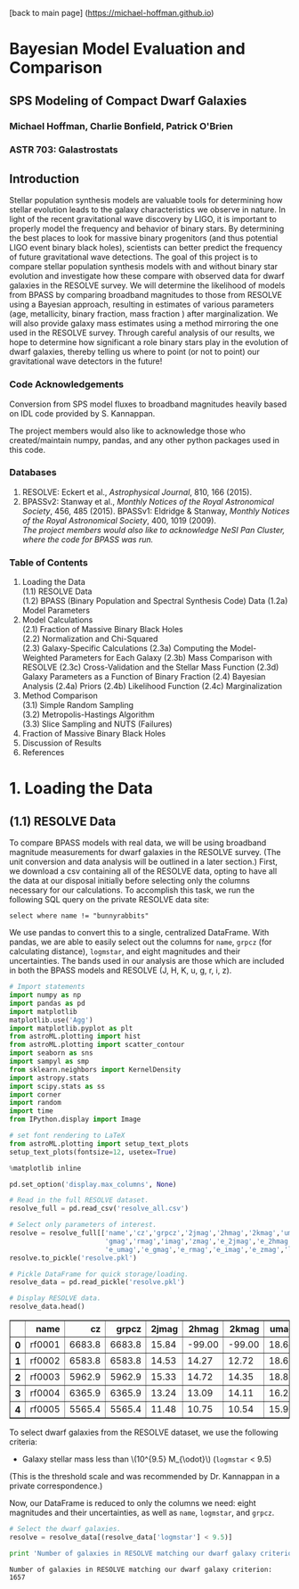 <script src="https://cdn.mathjax.org/mathjax/latest/MathJax.js?config=TeX-AMS-MML_HTMLorMML" type="text/javascript"></script>
[back to main page] (https://michael-hoffman.github.io)
# Bayesian Model Evaluation and Comparison
## SPS Modeling of Compact Dwarf Galaxies

### Michael Hoffman, Charlie Bonfield, Patrick O'Brien

### ASTR 703: Galastrostats

## Introduction

Stellar population synthesis models are valuable tools for determining how
stellar evolution leads to the galaxy characteristics we observe in nature.  In
light of the recent gravitational wave discovery by LIGO, it is important to
properly model the frequency and behavior of binary stars.  By determining the
best places to look for massive binary progenitors (and thus potential LIGO
event binary black holes), scientists can better predict the frequency of future
gravitational wave detections.  The goal of this project is to compare stellar
population synthesis models with and without binary star evolution and
investigate how these compare with observed data for dwarf galaxies in the
RESOLVE survey.  We will determine the likelihood of models from BPASS by
comparing broadband magnitudes to those from RESOLVE using a Bayesian approach,
resulting in estimates of various parameters (age, metallicity, binary fraction, mass fraction ) after marginalization. We will also provide galaxy mass estimates
using a method mirroring the one used in the RESOLVE survey. Through careful
analysis of our results, we hope to determine how significant a role binary
stars play in the evolution of dwarf galaxies, thereby telling us where to point
(or not to point) our gravitational wave detectors in the future!

### Code Acknowledgements
Conversion from SPS model fluxes to broadband magnitudes heavily based on IDL
code provided by S. Kannappan.

The project members would also like to acknowledge those who created/maintain
numpy, pandas, and any other python packages used in this code.

### Databases
1. RESOLVE: Eckert et al., *Astrophysical Journal*, 810, 166 (2015).
2. BPASSv2: Stanway et al., *Monthly Notices of the Royal Astronomical Society*,
456, 485 (2015).
   BPASSv1: Eldridge & Stanway, *Monthly Notices of the Royal Astronomical
Society*, 400, 1019 (2009).  
   *The project members would also like to acknowledge NeSI Pan Cluster, where
the code for BPASS was run.*


### Table of Contents
1. Loading the Data  
   (1.1) RESOLVE Data  
   (1.2) BPASS (Binary Population and Spectral Synthesis Code) Data
       (1.2a) Model Parameters
2. Model Calculations  
   (2.1) Fraction of Massive Binary Black Holes  
   (2.2) Normalization and Chi-Squared  
   (2.3) Galaxy-Specific Calculations
       (2.3a) Computing the Model-Weighted Parameters for Each Galaxy
       (2.3b) Mass Comparison with RESOLVE
       (2.3c) Cross-Validation and the Stellar Mass Function
       (2.3d) Galaxy Parameters as a Function of Binary Fraction
   (2.4) Bayesian Analysis
       (2.4a) Priors
       (2.4b) Likelihood Function
       (2.4c) Marginalization
3. Method Comparison  
   (3.1) Simple Random Sampling  
   (3.2) Metropolis-Hastings Algorithm  
   (3.3) Slice Sampling and NUTS (Failures)  
4. Fraction of Massive Binary Black Holes  
5. Discussion of Results  
6. References

# 1. Loading the Data

## (1.1) RESOLVE Data

To compare BPASS models with real data, we will be using broadband magnitude
measurements for dwarf galaxies in the RESOLVE survey. (The unit conversion and
data analysis will be outlined in a later section.) First, we download a csv
containing all of the RESOLVE data, opting to have all the data at our disposal
initially before selecting only the columns necessary for our calculations. To
accomplish this task, we run the following SQL query on the private RESOLVE data
site:

```select where name != "bunnyrabbits"```

We use pandas to convert this to a single, centralized DataFrame.  With pandas,
we are able to easily select out the columns for `name`, `grpcz` (for
calculating distance), `logmstar`, and eight magnitudes and their uncertainties.
The bands used in our analysis are those which are included in both the BPASS
models and RESOLVE (J, H, K, u, g, r, i, z).

```python
# Import statements 
import numpy as np
import pandas as pd
import matplotlib
matplotlib.use('Agg')
import matplotlib.pyplot as plt
from astroML.plotting import hist
from astroML.plotting import scatter_contour
import seaborn as sns
import sampyl as smp
from sklearn.neighbors import KernelDensity
import astropy.stats
import scipy.stats as ss
import corner
import random
import time
from IPython.display import Image

# set font rendering to LaTeX 
from astroML.plotting import setup_text_plots
setup_text_plots(fontsize=12, usetex=True)

%matplotlib inline

pd.set_option('display.max_columns', None)

# Read in the full RESOLVE dataset. 
resolve_full = pd.read_csv('resolve_all.csv')

# Select only parameters of interest.
resolve = resolve_full[['name','cz','grpcz','2jmag','2hmag','2kmag','umag',
                        'gmag','rmag','imag','zmag','e_2jmag','e_2hmag','e_2kmag',
                        'e_umag','e_gmag','e_rmag','e_imag','e_zmag','logmstar']]
resolve.to_pickle('resolve.pkl')

# Pickle DataFrame for quick storage/loading.
resolve_data = pd.read_pickle('resolve.pkl')

# Display RESOLVE data. 
resolve_data.head()
```
<div>
<table border="1" class="dataframe">
  <thead>
    <tr style="text-align: right;">
      <th></th>
      <th>name</th>
      <th>cz</th>
      <th>grpcz</th>
      <th>2jmag</th>
      <th>2hmag</th>
      <th>2kmag</th>
      <th>umag</th>
      <th>gmag</th>
      <th>rmag</th>
      <th>imag</th>
      <th>zmag</th>
      <th>e_2jmag</th>
      <th>e_2hmag</th>
      <th>e_2kmag</th>
      <th>e_umag</th>
      <th>e_gmag</th>
      <th>e_rmag</th>
      <th>e_imag</th>
      <th>e_zmag</th>
      <th>logmstar</th>
    </tr>
  </thead>
  <tbody>
    <tr>
      <th>0</th>
      <td>rf0001</td>
      <td>6683.8</td>
      <td>6683.8</td>
      <td>15.84</td>
      <td>-99.00</td>
      <td>-99.00</td>
      <td>18.64</td>
      <td>17.69</td>
      <td>17.32</td>
      <td>17.15</td>
      <td>17.05</td>
      <td>0.24</td>
      <td>-99.00</td>
      <td>-99.00</td>
      <td>0.04</td>
      <td>0.03</td>
      <td>0.04</td>
      <td>0.02</td>
      <td>0.12</td>
      <td>8.51</td>
    </tr>
    <tr>
      <th>1</th>
      <td>rf0002</td>
      <td>6583.8</td>
      <td>6583.8</td>
      <td>14.53</td>
      <td>14.27</td>
      <td>12.72</td>
      <td>18.62</td>
      <td>17.08</td>
      <td>16.33</td>
      <td>15.94</td>
      <td>15.67</td>
      <td>0.09</td>
      <td>0.29</td>
      <td>0.44</td>
      <td>0.03</td>
      <td>0.02</td>
      <td>0.02</td>
      <td>0.02</td>
      <td>0.02</td>
      <td>9.57</td>
    </tr>
    <tr>
      <th>2</th>
      <td>rf0003</td>
      <td>5962.9</td>
      <td>5962.9</td>
      <td>15.33</td>
      <td>14.72</td>
      <td>14.35</td>
      <td>18.89</td>
      <td>17.72</td>
      <td>17.07</td>
      <td>16.78</td>
      <td>16.51</td>
      <td>0.11</td>
      <td>0.11</td>
      <td>0.09</td>
      <td>0.03</td>
      <td>0.02</td>
      <td>0.02</td>
      <td>0.02</td>
      <td>0.03</td>
      <td>8.99</td>
    </tr>
    <tr>
      <th>3</th>
      <td>rf0004</td>
      <td>6365.9</td>
      <td>6365.9</td>
      <td>13.24</td>
      <td>13.09</td>
      <td>14.11</td>
      <td>16.20</td>
      <td>15.20</td>
      <td>14.61</td>
      <td>13.80</td>
      <td>14.27</td>
      <td>0.51</td>
      <td>0.15</td>
      <td>0.98</td>
      <td>0.03</td>
      <td>0.02</td>
      <td>0.03</td>
      <td>0.03</td>
      <td>0.09</td>
      <td>9.67</td>
    </tr>
    <tr>
      <th>4</th>
      <td>rf0005</td>
      <td>5565.4</td>
      <td>5565.4</td>
      <td>11.48</td>
      <td>10.75</td>
      <td>10.54</td>
      <td>15.90</td>
      <td>14.21</td>
      <td>13.40</td>
      <td>13.00</td>
      <td>12.73</td>
      <td>0.05</td>
      <td>0.13</td>
      <td>0.06</td>
      <td>0.05</td>
      <td>0.02</td>
      <td>0.02</td>
      <td>0.02</td>
      <td>0.02</td>
      <td>10.67</td>
    </tr>
  </tbody>
</table>
</div>

To select dwarf galaxies from the RESOLVE dataset, we use the following criteria:

* Galaxy stellar mass less than \\(10^{9.5} M_{\odot}\\) (`logmstar` < 9.5)

(This is the threshold scale and was recommended by Dr. Kannappan in a private correspondence.)

Now, our DataFrame is reduced to only the columns we need: eight magnitudes and their uncertainties, as well as `name`, `logmstar`, and `grpcz`.

```python
# Select the dwarf galaxies.
resolve = resolve_data[(resolve_data['logmstar'] < 9.5)]

print 'Number of galaxies in RESOLVE matching our dwarf galaxy criterion: ', resolve.shape[0]
```

    Number of galaxies in RESOLVE matching our dwarf galaxy criterion:  1657

